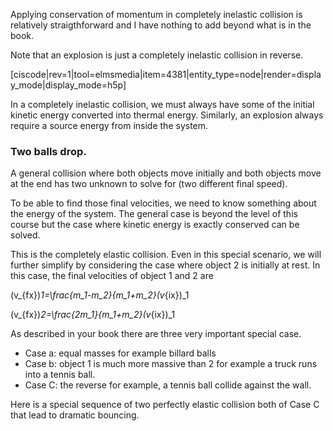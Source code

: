 Applying conservation of momentum in completely inelastic collision is relatively straigthforward and I have nothing to add beyond what is in the book.

Note that an explosion is just a completely inelastic collision in reverse. 

[ciscode|rev=1|tool=elmsmedia|item=4381|entity_type=node|render=display_mode|display_mode=h5p]

<lrndesign-sidenote label="Instructor Note" icon="bookmark" bg-color="#c2e5f2">
In a completely inelastic collision, we must always have some of the initial kinetic energy converted into thermal energy. Similarly, an explosion always require a source energy from inside the system. 
</lrndesign-sidenote>


### Two balls drop. 

A general collision where both objects move initially and both objects move at the end has two unknown to solve for (two different final speed). 

To be able to find those final velocities, we need to know something about the energy of the system. The general case is beyond the level of this course but the case where kinetic energy is exactly conserved can be solved. 

This is the completely elastic collision. Even in this special scenario, we will further simplify by considering the case where object 2 is initially at rest. In this case, the final velocities of object 1 and 2 are 

<lrn-math inline> (v_{fx})_1=\frac{m_1-m_2}{m_1+m_2}(v_{ix})_1 </lrn-math>

<lrn-math inline>(v_{fx})_2=\frac{2m_1}{m_1+m_2}(v_{ix})_1</lrn-math>

As described in your book there are three very important special case. 
* Case a: equal masses for example billard balls
* Case b: object 1 is much more massive than 2 for example a truck runs into a tennis ball. 
* Case C: the reverse for example, a tennis ball collide against the wall.  

Here is a special sequence of two perfectly elastic collision both of Case C that lead to dramatic bouncing. 

